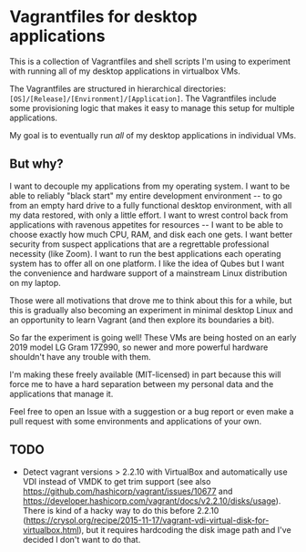 # Vagrantfiles for desktop applications

This is a collection of Vagrantfiles and shell scripts I'm using to experiment with running all of my desktop applications in virtualbox VMs.

The Vagrantfiles are structured in hierarchical directories: `[OS]/[Release]/[Environment]/[Application]`. The Vagrantfiles include some provisioning logic that makes it easy to manage this setup for multiple applications.

My goal is to eventually run *all* of my desktop applications in individual VMs.


## But why?

I want to decouple my applications from my operating system. I want to be able to reliably "black start" my entire development environment -- to go from an empty hard drive to a fully functional desktop environment, with all my data restored, with only a little effort. I want to wrest control back from applications with ravenous appetites for resources -- I want to be able to choose exactly how much CPU, RAM, and disk each one gets. I want better security from suspect applications that are a regrettable professional necessity (like Zoom). I want to run the best applications each operating system has to offer all on one platform. I like the idea of Qubes but I want the convenience and hardware support of a mainstream Linux distribution on my laptop.

Those were all motivations that drove me to think about this for a while, but this is gradually also becoming an experiment in minimal desktop Linux and an opportunity to learn Vagrant (and then explore its boundaries a bit).

So far the experiment is going well! These VMs are being hosted on an early 2019 model LG Gram 17Z990, so newer and more powerful hardware shouldn't have any trouble with them.

I'm making these freely available (MIT-licensed) in part because this will force me to have a hard separation between my personal data and the applications that manage it.

Feel free to open an Issue with a suggestion or a bug report or even make a pull request with some environments and applications of your own.


## TODO

* Detect vagrant versions > 2.2.10 with VirtualBox and automatically use VDI instead of VMDK to get trim support (see also https://github.com/hashicorp/vagrant/issues/10677 and https://developer.hashicorp.com/vagrant/docs/v2.2.10/disks/usage). There is kind of a hacky way to do this before 2.2.10 (https://crysol.org/recipe/2015-11-17/vagrant-vdi-virtual-disk-for-virtualbox.html), but it requires hardcoding the disk image path and I've decided I don't want to do that.